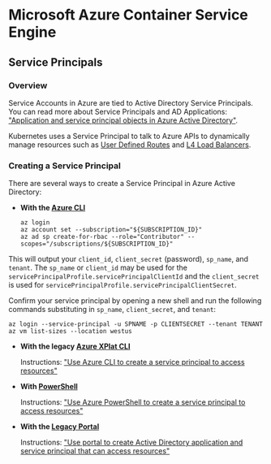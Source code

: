 # Microsoft Azure Container Service Engine

## Service Principals

### Overview

Service Accounts in Azure are tied to Active Directory Service Principals. You can read more about
Service Principals and AD Applications: ["Application and service principal objects in Azure Active Directory"](https://azure.microsoft.com/en-us/documentation/articles/active-directory-application-objects/).

Kubernetes uses a Service Principal to talk to Azure APIs to dynamically manage
resources such as
[User Defined Routes](https://azure.microsoft.com/en-us/documentation/articles/virtual-networks-udr-overview/)
and [L4 Load Balancers](https://azure.microsoft.com/en-us/documentation/articles/load-balancer-overview/).

### Creating a Service Principal


There are several ways to create a Service Principal in Azure Active Directory:

* **With the [Azure CLI](https://github.com/Azure/azure-cli)**

   ```shell
   az login
   az account set --subscription="${SUBSCRIPTION_ID}"
   az ad sp create-for-rbac --role="Contributor" --scopes="/subscriptions/${SUBSCRIPTION_ID}"
   ```

This will output your `client_id`, `client_secret` (password), `sp_name`, and `tenant`.  The `sp_name` or `client_id` may be used for the `servicePrincipalProfile.servicePrincipalClientId` and the `client_secret` is used for `servicePrincipalProfile.servicePrincipalClientSecret`.

Confirm your service principal by opening a new shell and run the following commands substituting in `sp_name`, `client_secret`, and `tenant`:

   ```shell
   az login --service-principal -u SPNAME -p CLIENTSECRET --tenant TENANT
   az vm list-sizes --location westus
   ```

* **With the legacy [Azure XPlat CLI](https://github.com/Azure/azure-xplat-cli)**

   Instructions: ["Use Azure CLI to create a service principal to access resources"](https://azure.microsoft.com/en-us/documentation/articles/resource-group-authenticate-service-principal-cli/)

* **With [PowerShell](https://azure.microsoft.com/en-us/documentation/articles/resource-group-authenticate-service-principal-cli/)**

   Instructions: ["Use Azure PowerShell to create a service principal to access resources"](https://azure.microsoft.com/en-us/documentation/articles/resource-group-authenticate-service-principal-cli/)

* **With the [Legacy Portal](https://azure.microsoft.com/en-us/documentation/articles/resource-group-create-service-principal-portal/)**

   Instructions: ["Use portal to create Active Directory application and service principal that can access resources"](https://azure.microsoft.com/en-us/documentation/articles/resource-group-create-service-principal-portal/)
